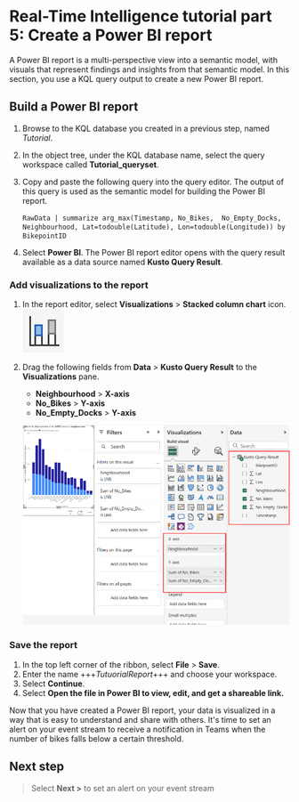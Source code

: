# Real-Time Intelligence tutorial part 5: Create a Power BI report

A Power BI report is a multi-perspective view into a semantic model, with visuals that represent findings and insights from that semantic model. In this section, you use a KQL query output to create a new Power BI report.

## Build a Power BI report

1. Browse to the KQL database you created in a previous step, named *Tutorial*.
2. In the object tree, under the KQL database name, select the query workspace called **Tutorial_queryset**.
3. Copy and paste the following query into the query editor. The output of this query is used as the semantic model for building the Power BI report. 

    ```kusto
    RawData | summarize arg_max(Timestamp, No_Bikes,  No_Empty_Docks, Neighbourhood, Lat=todouble(Latitude), Lon=todouble(Longitude)) by BikepointID
    ```

4. Select **Power BI**. The Power BI report editor opens with the query result available as a data source named **Kusto Query Result**.

### Add visualizations to the report

1. In the report editor, select **Visualizations** > **Stacked column chart** icon.
    ![Icon for the stacked column chart](media/stacked-column-chart-icon.png)
4. Drag the following fields from **Data** > **Kusto Query Result** to the **Visualizations** pane.
    * **Neighbourhood** > **X-axis**
    * **No_Bikes** > **Y-axis**
    * **No_Empty_Docks** > **Y-axis**

    ![Screenshot of adding the second visual, a column chart, to the report.](media/second-visual-report.png)

### Save the report

1. In the top left corner of the ribbon, select **File** > **Save**.
2. Enter the name +++*TutuorialReport*+++ and choose your workspace.
3. Select **Continue**.
4. Select **Open the file in Power BI to view, edit, and get a shareable link.**

Now that you have created a Power BI report, your data is visualized in a way that is easy to understand and share with others. It's time to set an alert on your event stream to receive a notification in Teams when the number of bikes falls below a certain threshold.

## Next step

> Select **Next >** to set an alert on your event stream
